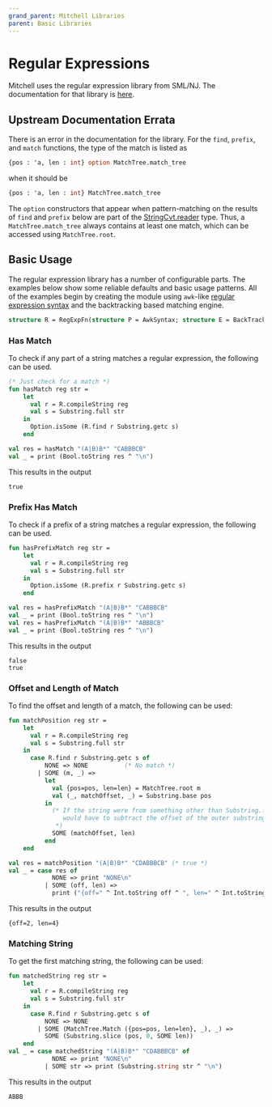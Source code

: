 ```yaml
---
grand_parent: Mitchell Libraries
parent: Basic Libraries
---
```

# Regular Expressions

Mitchell uses the regular expression library from SML/NJ. The documentation for
that library is
[here](https://www.smlnj.org/doc/smlnj-lib/Manual/regexp-lib-part.html).

## Upstream Documentation Errata

There is an error in the documentation for the library. For the `find`,
`prefix`, and `match` functions, the type of the match is listed as

```sml
{pos : 'a, len : int} option MatchTree.match_tree
```

when it should be

```sml
{pos : 'a, len : int} MatchTree.match_tree
```

The `option` constructors that appear when pattern-matching on the results of
`find` and `prefix` below are part of the
[StringCvt.reader](http://sml-family.org/Basis/string-cvt.html#SIG:STRING_CVT.reader:TY)
type. Thus, a `MatchTree.match_tree` always contains at least one match, which
can be accessed using `MatchTree.root`.

## Basic Usage
The regular expression library has a number of configurable parts. The examples
below show some reliable defaults and basic usage patterns. All of the examples
begin by creating the module using `awk`-like
[regular expression
syntax](https://www.smlnj.org/doc/smlnj-lib/Manual/parser-sig.html)
and the backtracking based matching engine.

```sml
structure R = RegExpFn(structure P = AwkSyntax; structure E = BackTrackEngine)
```

### Has Match

To check if any part of a string matches a regular expression, the following can
be used.

```sml
(* Just check for a match *)
fun hasMatch reg str =
    let
      val r = R.compileString reg
      val s = Substring.full str
    in
      Option.isSome (R.find r Substring.getc s)
    end

val res = hasMatch "(A|B)B*" "CABBBCB"
val _ = print (Bool.toString res ^ "\n")
```

This results in the output

```
true
```

### Prefix Has Match

To check if a prefix of a string matches a regular expression, the following can
be used.

```sml
fun hasPrefixMatch reg str =
    let
      val r = R.compileString reg
      val s = Substring.full str
    in
      Option.isSome (R.prefix r Substring.getc s)
    end

val res = hasPrefixMatch "(A|B)B*" "CABBBCB"
val _ = print (Bool.toString res ^ "\n")
val res = hasPrefixMatch "(A|B)B*" "ABBBCB"
val _ = print (Bool.toString res ^ "\n")
```

This results in the output
```
false
true
```

### Offset and Length of Match

To find the offset and length of a match, the following can be used:

```sml
fun matchPosition reg str =
    let
      val r = R.compileString reg
      val s = Substring.full str
    in
      case R.find r Substring.getc s of
          NONE => NONE          (* No match *)
        | SOME (m, _) =>
          let
            val {pos=pos, len=len} = MatchTree.root m
            val (_, matchOffset, _) = Substring.base pos
          in
            (* If the string were from something other than Substring.full, we
               would have to subtract the offset of the outer substring.
             *)
            SOME (matchOffset, len)
          end
    end

val res = matchPosition "(A|B)B*" "CDABBBCB" (* true *)
val _ = case res of
            NONE => print "NONE\n"
          | SOME (off, len) =>
            print ("{off=" ^ Int.toString off ^ ", len=" ^ Int.toString len ^ "}\n")
```

This results in the output

```
{off=2, len=4}
```

### Matching String

To get the first matching string, the following can be used:

```sml
fun matchedString reg str =
    let
      val r = R.compileString reg
      val s = Substring.full str
    in
      case R.find r Substring.getc s of
          NONE => NONE
        | SOME (MatchTree.Match ({pos=pos, len=len}, _), _) =>
          SOME (Substring.slice (pos, 0, SOME len))
    end
val _ = case matchedString "(A|B)B*" "CDABBBCB" of
            NONE => print "NONE\n"
          | SOME str => print (Substring.string str ^ "\n")
```

This results in the output

```
ABBB
```
